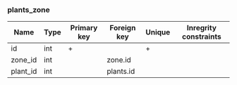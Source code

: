 ### plants_zone


|Name|Type|Primary key|Foreign key|Unique|Inregrity constraints|
|----|----|-----------|-----------|------|---------------------|
|id|int|+||+||
|zone_id|int||zone.id|||
|plant_id|int||plants.id|||
